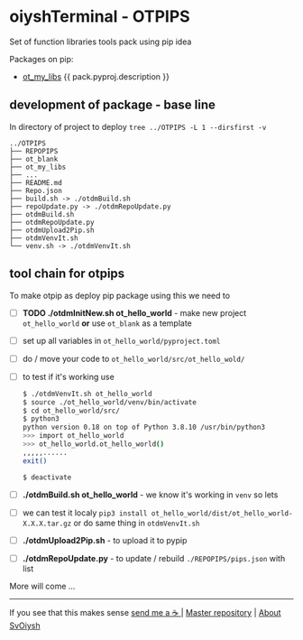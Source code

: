 # oiyshTerminal - OTPIPS

  Set of function libraries tools pack using pip idea

Packages on pip:

* [ot_my_libs](ot_my_libs/README.md) {{ pack.pyproj.description }}

## development of package - base line

  In directory of project to deploy `tree ../OTPIPS -L 1 --dirsfirst -v`

```shell
../OTPIPS
├── REPOPIPS
├── ot_blank
├── ot_my_libs
├── ...
├── README.md
├── Repo.json
├── build.sh -> ./otdmBuild.sh
├── repoUpdate.py -> ./otdmRepoUpdate.py
├── otdmBuild.sh
├── otdmRepoUpdate.py
├── otdmUpload2Pip.sh
├── otdmVenvIt.sh
└── venv.sh -> ./otdmVenvIt.sh
```

## tool chain for otpips

  To make otpip as deploy pip package using this we need to

- [ ] **TODO ./otdmInitNew.sh ot_hello_world** - make new project `ot_hello_world` **or** use `ot_blank` as a template

- [ ] set up all variables in `ot_hello_world/pyproject.toml`

- [ ] do / move your code to `ot_hello_world/src/ot_hello_wold/`

- [ ] to test if it's working use

  ```bash
  $ ./otdmVenvIt.sh ot_hello_world
  $ source ./ot_hello_world/venv/bin/activate
  $ cd ot_hello_world/src/
  $ python3
  python version 0.18 on top of Python 3.8.10 /usr/bin/python3
  >>> import ot_hello_world
  >>> ot_hello_world.ot_hello_world()
  ,,,,,......
  exit()

  $ deactivate
  ```

- [ ] **./otdmBuild.sh ot_hello_world** - we know it's working in `venv` so lets  

- [ ] we can test it localy `pip3 install ot_hello_world/dist/ot_hello_world-X.X.X.tar.gz` or do same thing in `otdmVenvIt.sh`

- [ ] **./otdmUpload2Pip.sh** - to upload it to pypip

- [ ] **./otdmRepoUpdate.py** - to update / rebuild `./REPOPIPS/pips.json` with list


More will come ...

---

If you see that this makes sense [ send me a ☕ ](https://ko-fi.com/B0B0DFYGS) | [Master repository](https://github.com/yOyOeK1/oiyshTerminal) | [About SvOiysh](https://www.youtube.com/@svoiysh)
